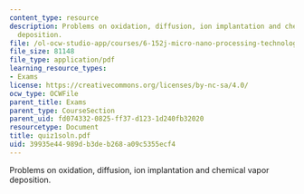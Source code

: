```yaml
---
content_type: resource
description: Problems on oxidation, diffusion, ion implantation and chemical vapor
  deposition.
file: /ol-ocw-studio-app/courses/6-152j-micro-nano-processing-technology-fall-2005/39935e44989db3deb268a09c5355ecf4_quiz1soln.pdf
file_size: 81148
file_type: application/pdf
learning_resource_types:
- Exams
license: https://creativecommons.org/licenses/by-nc-sa/4.0/
ocw_type: OCWFile
parent_title: Exams
parent_type: CourseSection
parent_uid: fd074332-0825-ff37-d123-1d240fb32020
resourcetype: Document
title: quiz1soln.pdf
uid: 39935e44-989d-b3de-b268-a09c5355ecf4
---
```

Problems on oxidation, diffusion, ion implantation and chemical vapor deposition.